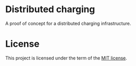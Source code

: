 # Distributed charging

A proof of concept for a distributed charging infrastructure.

# License

This project is licensed under the term of the [MIT license](./LICENSE.md).

